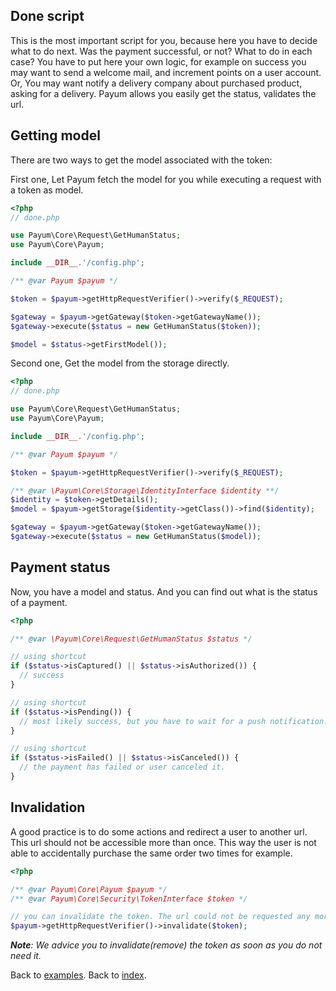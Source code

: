 ## Done script

This is the most important script for you, because here you have to decide what to do next.
Was the payment successful, or not?
What to do in each case?
You have to put here your own logic, for example on success you may want to send a welcome mail, and increment points on a user account.
Or, You may want notify a delivery company about purchased product, asking for a delivery.
Payum allows you easily get the status, validates the url.

## Getting model

There are two ways to get the model associated with the token:

First one, Let Payum fetch the model for you while executing a request with a token as model.

```php
<?php
// done.php

use Payum\Core\Request\GetHumanStatus;
use Payum\Core\Payum;

include __DIR__.'/config.php';

/** @var Payum $payum */

$token = $payum->getHttpRequestVerifier()->verify($_REQUEST);

$gateway = $payum->getGateway($token->getGatewayName());
$gateway->execute($status = new GetHumanStatus($token));

$model = $status->getFirstModel());
```

Second one, Get the model from the storage directly.

```php
<?php
// done.php

use Payum\Core\Request\GetHumanStatus;
use Payum\Core\Payum;

include __DIR__.'/config.php';

/** @var Payum $payum */

$token = $payum->getHttpRequestVerifier()->verify($_REQUEST);

/** @var \Payum\Core\Storage\IdentityInterface $identity **/
$identity = $token->getDetails();
$model = $payum->getStorage($identity->getClass())->find($identity);

$gateway = $payum->getGateway($token->getGatewayName());
$gateway->execute($status = new GetHumanStatus($model));
```

## Payment status

Now, you have a model and status. And you can find out what is the status of a payment.

```php
<?php

/** @var \Payum\Core\Request\GetHumanStatus $status */

// using shortcut
if ($status->isCaptured() || $status->isAuthorized()) {
  // success
}

// using shortcut
if ($status->isPending()) {
  // most likely success, but you have to wait for a push notification.
}

// using shortcut
if ($status->isFailed() || $status->isCanceled()) {
  // the payment has failed or user canceled it.
}
```

## Invalidation

A good practice is to do some actions and redirect a user to another url.
This url should not be accessible more than once.
This way the user is not able to accidentally purchase the same order two times for example.

```php
<?php

/** @var Payum\Core\Payum $payum */
/** @var Payum\Core\Security\TokenInterface $token */

// you can invalidate the token. The url could not be requested any more.
$payum->getHttpRequestVerifier()->invalidate($token);
```

_**Note**: We advice you to invalidate(remove) the token as soon as you do not need it._

Back to [examples](index.md).
Back to [index](../index.md).
